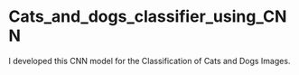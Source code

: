 # Cats_and_dogs_classifier_using_CNN
I developed this CNN model for the Classification of Cats and Dogs Images.
